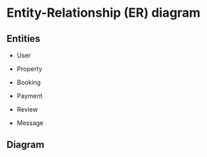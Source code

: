 # Entity-Relationship (ER) diagram

## Entities

- User
  
- Property
  
- Booking
  
- Payment
  
- Review
  
- Message


## Diagram

